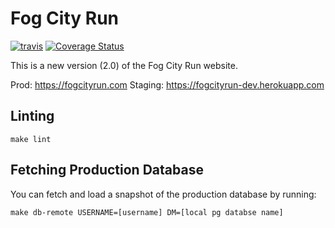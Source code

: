 
# Fog City Run

[![travis](https://travis-ci.org/maxmetcalfe/Fog-City-Run-2.0.svg?branch=master)](https://travis-ci.org/maxmetcalfe/Fog-City-Run-2.0) [![Coverage Status](https://coveralls.io/repos/github/maxmetcalfe/Fog-City-Run-2.0/badge.svg?branch=master)](https://coveralls.io/github/maxmetcalfe/Fog-City-Run-2.0?branch=master)

This is a new version (2.0) of the Fog City Run website.

Prod: https://fogcityrun.com
Staging: https://fogcityrun-dev.herokuapp.com

## Linting ##

```make lint```

## Fetching Production Database ##

You can fetch and load a snapshot of the production database by running:

```make db-remote USERNAME=[username] DM=[local pg databse name]```
